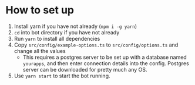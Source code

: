 # How to set up

1. Install yarn if you have not already (`npm i -g yarn`)
2. `cd` into bot directory if you have not already
3. Run `yarn` to install all dependencies
4. Copy `src/config/example-options.ts` to `src/config/options.ts` and change all the values
   - This requires a postgres server to be set up with a database named `yourapps`, and then enter connection details into the config. Postgres server can be downloaded for pretty much any OS.
5. Use `yarn start` to start the bot running.
